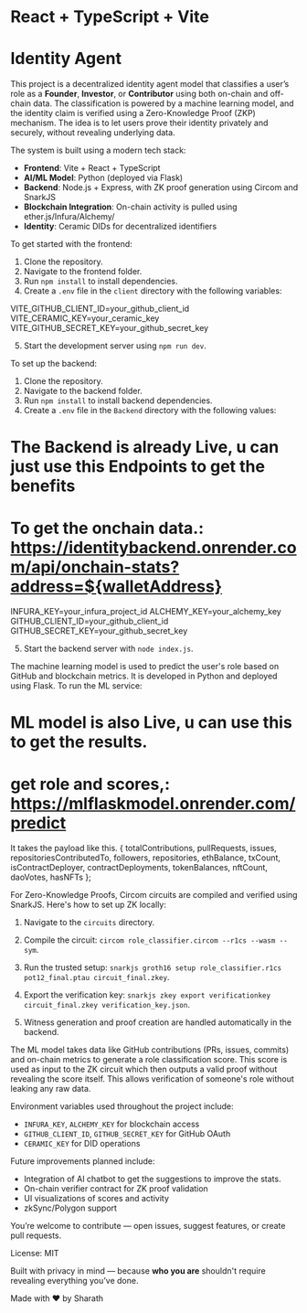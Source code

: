 # React + TypeScript + Vite

# Identity Agent

This project is a decentralized identity agent model that classifies a user’s role as a **Founder**, **Investor**, or **Contributor** using both on-chain and off-chain data. The classification is powered by a machine learning model, and the identity claim is verified using a Zero-Knowledge Proof (ZKP) mechanism. The idea is to let users prove their identity privately and securely, without revealing underlying data.

The system is built using a modern tech stack:

- **Frontend**: Vite + React + TypeScript
- **AI/ML Model**: Python (deployed via Flask)
- **Backend**: Node.js + Express, with ZK proof generation using Circom and SnarkJS
- **Blockchain Integration**: On-chain activity is pulled using ether.js/Infura/Alchemy/
- **Identity**: Ceramic DIDs for decentralized identifiers

To get started with the frontend:

1. Clone the repository.
2. Navigate to the frontend folder.
3. Run `npm install` to install dependencies.
4. Create a `.env` file in the `client` directory with the following variables:

VITE_GITHUB_CLIENT_ID=your_github_client_id
VITE_CERAMIC_KEY=your_ceramic_key
VITE_GITHUB_SECRET_KEY=your_github_secret_key

5. Start the development server using `npm run dev`.

To set up the backend:
1. Clone the repository.
2. Navigate to the backend folder.
3. Run `npm install` to install backend dependencies.
4. Create a `.env` file in the `Backend` directory with the following values:

# The Backend is already Live, u can just use this Endpoints to get the benefits

# To get the onchain data.:    https://identitybackend.onrender.com/api/onchain-stats?address=${walletAddress}

INFURA_KEY=your_infura_project_id
ALCHEMY_KEY=your_alchemy_key
GITHUB_CLIENT_ID=your_github_client_id
GITHUB_SECRET_KEY=your_github_secret_key

5. Start the backend server with `node index.js`.

The machine learning model is used to predict the user's role based on GitHub and blockchain metrics. It is developed in Python and deployed using Flask. To run the ML service:
# ML model is also Live, u can use this to get the results.

# get role and scores,: https://mlflaskmodel.onrender.com/predict

It takes the payload like this.
  {
    totalContributions,
    pullRequests,
    issues,
    repositoriesContributedTo,
    followers,
    repositories,
    ethBalance,
    txCount,
    isContractDeployer,
    contractDeployments,
    tokenBalances,
    nftCount,
    daoVotes,
    hasNFTs
  };

For Zero-Knowledge Proofs, Circom circuits are compiled and verified using SnarkJS. Here's how to set up ZK locally:

1. Navigate to the `circuits` directory.
2. Compile the circuit: `circom role_classifier.circom --r1cs --wasm --sym`.

3. Run the trusted setup: `snarkjs groth16 setup role_classifier.r1cs pot12_final.ptau circuit_final.zkey`.

4. Export the verification key: `snarkjs zkey export verificationkey circuit_final.zkey verification_key.json`.

5. Witness generation and proof creation are handled automatically in the backend.

The ML model takes data like GitHub contributions (PRs, issues, commits) and on-chain metrics to generate a role classification score. This score is used as input to the ZK circuit which then outputs a valid proof without revealing the score itself. This allows verification of someone's role without leaking any raw data.

Environment variables used throughout the project include:
- `INFURA_KEY`, `ALCHEMY_KEY` for blockchain access
- `GITHUB_CLIENT_ID`, `GITHUB_SECRET_KEY` for GitHub OAuth
- `CERAMIC_KEY` for DID operations

Future improvements planned include:

- Integration of AI chatbot to get the suggestions to improve the stats.
- On-chain verifier contract for ZK proof validation
- UI visualizations of scores and activity
- zkSync/Polygon support

You’re welcome to contribute — open issues, suggest features, or create pull requests.

License: MIT

Built with privacy in mind — because **who you are** shouldn't require revealing everything you’ve done.

Made with ❤️ by Sharath

